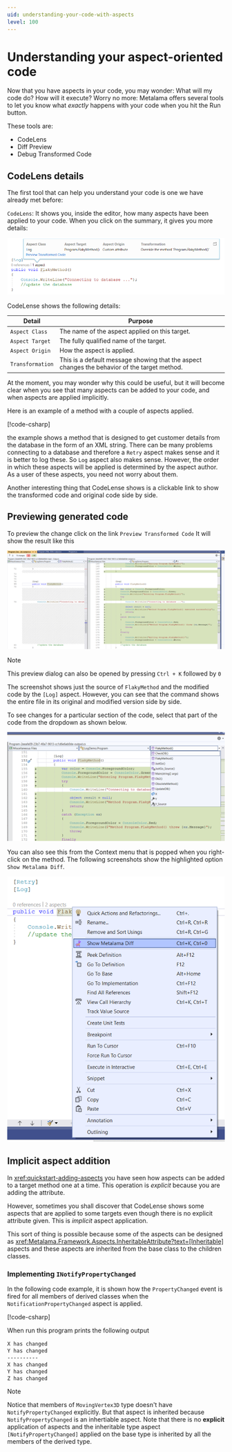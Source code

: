 ```yaml
---
uid: understanding-your-code-with-aspects
level: 100
---
```


# Understanding your aspect-oriented code

Now that you have aspects in your code, you may wonder: What will my code do? How will it execute? Worry no more: Metalama offers several tools to let you know what _exactly_ happens with your code when you hit the Run button.

These tools are:

* CodeLens
* Diff Preview
* Debug Transformed Code

## CodeLens details

The first tool that can help you understand your code is one we have already met before:

`CodeLens`:
It shows you, inside the editor, how many aspects have been applied to your code. When you click on the summary, it gives you more details:

![](./images/log_aspect_applied_on_flakymethod.png)

CodeLense shows the following details:

|Detail | Purpose
|-------|---------
|`Aspect Class` | The name of the aspect applied on this target.
|`Aspect Target` |The fully qualified name of the target.
|`Aspect Origin` |How the aspect is applied.
|`Transformation`|This is a default message showing that the aspect changes the behavior of the target method.

At the moment, you may wonder why this could be useful, but it will become clear when you see that many aspects can be added to your code, and when aspects are applied implicitly.

Here is an example of a method with a couple of aspects applied.

[!code-csharp[](~\code\DebugDemo3\Program.cs)]

the example shows a method that is designed to get customer details from the database in the form of an XML string. There can be many problems connecting to a database and therefore a `Retry` aspect makes sense and it is better to log these. So `Log` aspect also makes sense. However, the order in which these aspects will be applied is determined by the aspect author. As a user of these aspects, you need not worry about them.

Another interesting thing that CodeLense shows is a clickable link to show the transformed code and original code side by side.

## Previewing generated code

To preview the change click on the link `Preview Transformed Code` It will show the result like this

![Metalama_Diff_Side_by_Side](images/lama_diff_side_by_side.png)

> [!NOTE]
> This preview dialog can also be opened by pressing `Ctrl + K` followed by `0`

The screenshot shows just the source of `FlakyMethod` and the modified code by the `[Log]` aspect. However, you can see that the command shows the entire file in its original and modified version side by side.

To see changes for a particular section of the code, select that part of the code from the dropdown as shown below.

![Diff_change_selector](images/metalama_diff_change_view_selector.png)

You can also see this from the Context menu that is popped when you right-click on the method. The following screenshots show the highlighted option `Show Metalama Diff`.

![Metalama_Diff_Menu_Option](images/showing_metalama_diff_option.png)

## Implicit aspect addition

In <xref:quickstart-adding-aspects> you have seen how aspects can be added to a target method one at a time. This operation is _explicit_ because you are adding the attribute.

However, sometimes you shall discover that CodeLense shows some aspects that are applied to some targets even though there is no explicit attribute given. This is _implicit_ aspect application.

This sort of thing is possible because some of the aspects can be designed as <xref:Metalama.Framework.Aspects.InheritableAttribute?text=[Inheritable]> aspects and these aspects are inherited from the base class to the children classes.

### Implementing `INotifyPropertyChanged`

In the following code example, it is shown how the `PropertyChanged` event is fired for all members of derived classes when the `NotificationPropertyChanged` aspect is applied.

[!code-csharp[](~\code\DebugDemo4\Program.cs)]

When run this program prints the following output

```
X has changed
Y has changed
----------
X has changed
Y has changed
Z has changed
```

> [!NOTE]
> Notice that members of `MovingVertex3D` type doesn't have `NotifyPropertyChanged` explicitly. But that aspect is inherited because `NotifyPropertyChanged` is an inhertiable aspect.
Note that there is no **explicit** application of aspects and the inheritable type aspect `[NotifyPropertyChanged]` applied on the base type is inherited by all the members of the derived type.

